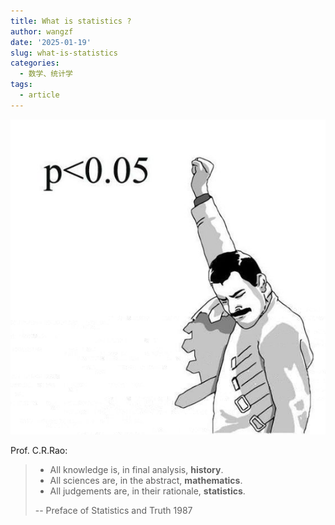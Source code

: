 ```yaml
---
title: What is statistics ?
author: wangzf
date: '2025-01-19'
slug: what-is-statistics
categories:
  - 数学、统计学
tags:
  - article
---
```


![img](images/stat.jpg)

Prof. C.R.Rao:

> * All knowledge is, in final analysis, **history**.
> * All sciences are, in the abstract, **mathematics**.
> * All judgements are, in their rationale, **statistics**.
> 
> -- Preface of Statistics and Truth 1987

